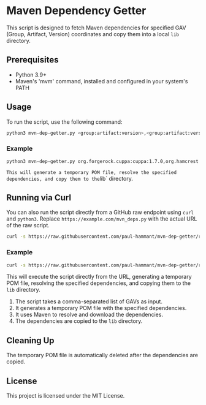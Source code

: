 # Maven Dependency Getter

This script is designed to fetch Maven dependencies for specified GAV (Group, Artifact, Version) coordinates and copy them into a local `lib` directory.

## Prerequisites

- Python 3.9+
- Maven's 'mvm' command, installed and configured in your system's PATH

## Usage

To run the script, use the following command:

```bash
python3 mvn-dep-getter.py <group:artifact:version>,<group:artifact:version>,... <output_directory>
```

### Example

```bash
python3 mvn-dep-getter.py org.forgerock.cuppa:cuppa:1.7.0,org.hamcrest:hamcrest:3.0,com.squareup.okhttp3:okhttp:5.0.0-alpha.14,org.mockito:mockito-core:5.14.2,org.seleniumhq.selenium:selenium-java:4.26.0 libs
```
`
This will generate a temporary POM file, resolve the specified dependencies, and copy them to the `lib` directory.

## Running via Curl

You can also run the script directly from a GitHub raw endpoint using `curl` and `python3`. Replace `https://example.com/mvn_deps.py` with the actual URL of the raw script.

```bash
curl -s https://raw.githubusercontent.com/paul-hammant/mvn-dep-getter/refs/heads/main/mvn-dep-getter.py | python3 - <group:artifact:version>,<group:artifact:version>,... <output_directory>
```

### Example

```bash
curl -s https://raw.githubusercontent.com/paul-hammant/mvn-dep-getter/refs/heads/main/mvn-dep-getter.py | python3 - org.forgerock.cuppa:cuppa:1.7.0,org.hamcrest:hamcrest:3.0,com.squareup.okhttp3:okhttp:5.0.0-alpha.14,org.mockito:mockito-core:5.14.2,org.seleniumhq.selenium:selenium-java:4.26.0 libs
```

This will execute the script directly from the URL, generating a temporary POM file, resolving the specified dependencies, and copying them to the `lib` directory.

1. The script takes a comma-separated list of GAVs as input.
2. It generates a temporary POM file with the specified dependencies.
3. It uses Maven to resolve and download the dependencies.
4. The dependencies are copied to the `lib` directory.

## Cleaning Up

The temporary POM file is automatically deleted after the dependencies are copied.

## License

This project is licensed under the MIT License.
